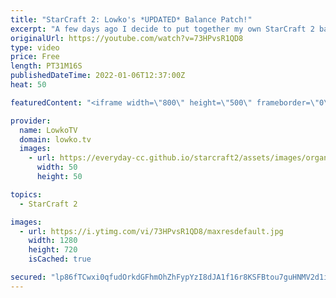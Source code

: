 ```yaml
---
title: "StarCraft 2: Lowko's *UPDATED* Balance Patch!"
excerpt: "A few days ago I decide to put together my own StarCraft 2 balance patch, since Blizzard doesn't want to. In this video I discuss an updated version of the patch, and what I would like to see for competitive StarCraft 2 moving forward.  Support my work on Patreon: https://www.patreon.com/lowkotv Become"
originalUrl: https://youtube.com/watch?v=73HPvsR1QD8
type: video
price: Free
length: PT31M16S
publishedDateTime: 2022-01-06T12:37:00Z
heat: 50

featuredContent: "<iframe width=\"800\" height=\"500\" frameborder=\"0\" src=\"https://www.youtube.com/embed/73HPvsR1QD8\" allow=\"accelerometer; autoplay; encrypted-media; gyroscope; picture-in-picture\" allowfullscreen></iframe>"

provider:
  name: LowkoTV
  domain: lowko.tv
  images:
    - url: https://everyday-cc.github.io/starcraft2/assets/images/organizations/lowko.tv-50x50.jpg
      width: 50
      height: 50

topics:
  - StarCraft 2

images:
  - url: https://i.ytimg.com/vi/73HPvsR1QD8/maxresdefault.jpg
    width: 1280
    height: 720
    isCached: true

secured: "lp86fTCwxi0qfudOrkdGFhmOhZhFypYzI8dJA1f16r8KSFBtou7guHNMV2d1iOHoiXVznKCXHOu6CdK79osfrn1JU0vALtC0935JyVm0mGLCt4cXJg5Uo5p72QGQ0OiP/Hvj8PcLRGrlJL5xPLYHBBLPWqov+BzjpoOTesFruJbT+24HAscH9heuXohnSsaybWNwdM7Yc8yWRycUbwxU5KZ5hfe+fsrWo4Nee0xF+xXEe1HoZ+vUui2/+aHwJ7Wa3/70AzPotC5YF97WmBYG/P2VpPifvo7Ttgb4/rNWURGa5v/R8oEMhhD4y1mD48hH3e2GKuTQm64M2GpiBiNvJtp3ElHyo2TWPEexa/+ulSwKXQKURy4IKCYqAQCF0sLJQGHwFr3wozRDjT1LFgh5jGLfcxOKM+y01YRFut4y6oY=;S3uRnKjb7g1VacYzvcIL9A=="
---
```


